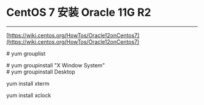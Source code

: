 # CentOS 7 安装 Oracle 11G R2

---

[https://wiki.centos.org/HowTos/Oracle12onCentos7](https://wiki.centos.org/HowTos/Oracle12onCentos7)



\# yum grouplist

\# yum groupinstall "X Window System"  
\# yum groupinstall Desktop

yum install xterm

yum install xclock

